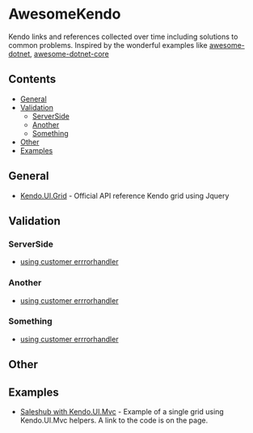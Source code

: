 # AwesomeKendo
Kendo links and references collected over time including solutions to common problems. Inspired by the wonderful examples like  [awesome-dotnet](https://github.com/quozd/awesome-dotnet), [awesome-dotnet-core](https://github.com/thangchung/awesome-dotnet-core)


## Contents

* [General](#general)
* [Validation](#validation)
  * [ServerSide](#serverside)
  * [Another](#another)
  * [Something](#something)
* [Other](#other)
* [Examples](#examples)



## General
  * [Kendo.UI.Grid](https://docs.telerik.com/kendo-ui/api/javascript/ui/grid) - Official API reference Kendo grid using Jquery 
## Validation
### ServerSide
* [using customer errrorhandler ](https://www.telerik.com/blogs/handling-server-side-validation-errors-in-your-kendo-ui-grid#disqus_thread)
### Another
* [using customer errrorhandler ](https://www.telerik.com/blogs/handling-server-side-validation-errors-in-your-kendo-ui-grid#disqus_thread)
### Something
* [using customer errrorhandler ](https://www.telerik.com/blogs/handling-server-side-validation-errors-in-your-kendo-ui-grid#disqus_thread)

## Other

## Examples
 * [Saleshub with Kendo.UI.Mvc](https://demos.telerik.com/kendo-ui/saleshub#) - Example of a single grid using Kendo.UI.Mvc helpers. A link to the code is on the page.  
